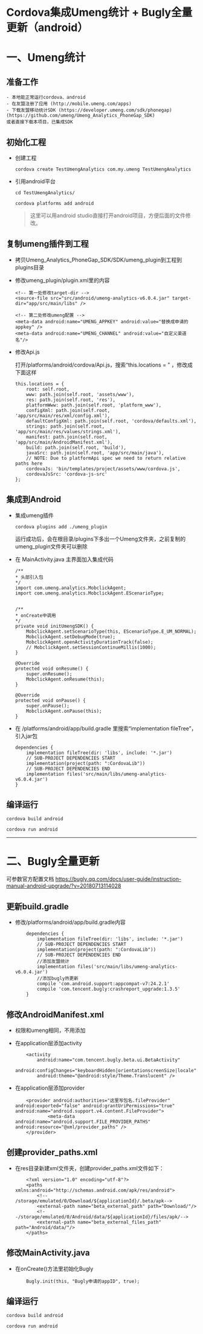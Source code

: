 # Cordova集成Umeng统计 + Bugly全量更新（android）

# 一、Umeng统计

## 准备工作

    - 本地能正常运行cordova、android
    - 在友盟注册了应用 (http://mobile.umeng.com/apps)
    - 下载友盟移动统计SDK (https://developer.umeng.com/sdk/phonegap)(https://github.com/umeng/Umeng_Analytics_PhoneGap_SDK)
    或者直接下载本项目，已集成SDK

## 初始化工程

- 创建工程
    ```
    cordova create TestUmengAnalytics com.my.umeng TestUmengAnalytics
    ```

- 引用android平台

    ```
    cd TestUmengAnalytics/

    cordova platforms add android
    ```
    > 这里可以用android studio直接打开android项目，方便后面的文件修改。


## 复制umeng插件到工程

- 拷贝Umeng_Analytics_PhoneGap_SDK/SDK/umeng_plugin到工程到plugins目录

- 修改umeng_plugin/plugin.xml里的内容
    ```
    <!-- 第一处修改target-dir -->
    <source-file src="src/android/umeng-analytics-v6.0.4.jar" target-dir="app/src/main/libs" />

    <!-- 第二处修改umeng配置 -->
    <meta-data android:name="UMENG_APPKEY" android:value="替换成申请的appkey" />
    <meta-data android:name="UMENG_CHANNEL" android:value="自定义渠道名"/>
    ```

- 修改Api.js

    打开/platforms/android/cordova/Api.js，搜索“this.locations = ” ，修改成下面这样
    ```
    this.locations = {
        root: self.root,
        www: path.join(self.root, 'assets/www'),
        res: path.join(self.root, 'res'),
        platformWww: path.join(self.root, 'platform_www'),
        configXml: path.join(self.root, 'app/src/main/res/xml/config.xml'),
        defaultConfigXml: path.join(self.root, 'cordova/defaults.xml'),
        strings: path.join(self.root, 'app/src/main/res/values/strings.xml'),
        manifest: path.join(self.root, 'app/src/main/AndroidManifest.xml'),
        build: path.join(self.root, 'build'),
        javaSrc: path.join(self.root, 'app/src/main/java'),
        // NOTE: Due to platformApi spec we need to return relative paths here
        cordovaJs: 'bin/templates/project/assets/www/cordova.js',
        cordovaJsSrc: 'cordova-js-src'
    };
    ```

## 集成到Android

- 集成umeng插件
    ```
    cordova plugins add ./umeng_plugin
    ```

    运行成功后，会在根目录/plugins下多出一个Umeng文件夹，之前复制的umeng_plugin文件夹可以删除

- 在 MainActivity.java 主界面加入集成代码
    ```
    /**
    * 头部引入包
    */
    import com.umeng.analytics.MobclickAgent;
    import com.umeng.analytics.MobclickAgent.EScenarioType;


    /**
    * onCreate中调用
    */
    private void initUmengSDK() {
        MobclickAgent.setScenarioType(this, EScenarioType.E_UM_NORMAL);
        MobclickAgent.setDebugMode(true);
        MobclickAgent.openActivityDurationTrack(false);
        // MobclickAgent.setSessionContinueMillis(1000);
    }

    @Override
    protected void onResume() {
        super.onResume();
        MobclickAgent.onResume(this);
    }

    @Override
    protected void onPause() {
        super.onPause();
        MobclickAgent.onPause(this);
    }
    ```

- 在 /platforms/android/app/build.gradle 里搜索“implementation fileTree”，引入jar包
    ```
    dependencies {
        implementation fileTree(dir: 'libs', include: '*.jar')
        // SUB-PROJECT DEPENDENCIES START
        implementation(project(path: ":CordovaLib"))
        // SUB-PROJECT DEPENDENCIES END
        implementation files('src/main/libs/umeng-analytics-v6.0.4.jar')
    }
    ```

## 编译运行

```
cordova build android
    
cordova run android
```


---
# 二、Bugly全量更新

可参数官方配置文档  https://bugly.qq.com/docs/user-guide/instruction-manual-android-upgrade/?v=20180713114028

## 更新build.gradle
- 修改/platforms/android/app/build.gradle内容

    ```
        dependencies {
            implementation fileTree(dir: 'libs', include: '*.jar')
            // SUB-PROJECT DEPENDENCIES START
            implementation(project(path: ":CordovaLib"))
            // SUB-PROJECT DEPENDENCIES END
            //添加友盟统计
            implementation files('src/main/libs/umeng-analytics-v6.0.4.jar')
            //添加bugly热更新
            compile 'com.android.support:appcompat-v7:24.2.1'
            compile 'com.tencent.bugly:crashreport_upgrade:1.3.5'
        }
    ```

## 修改AndroidManifest.xml
- 权限和umeng相同，不用添加
- 在application层添加activity
    ```
        <activity
            android:name="com.tencent.bugly.beta.ui.BetaActivity"
            android:configChanges="keyboardHidden|orientationscreenSize|locale"
            android:theme="@android:style/Theme.Translucent" />
    ```

- 在application层添加provider
    ```
        <provider android:authorities="这里写包名.fileProvider" android:exported="false" android:grantUriPermissions="true" android:name="android.support.v4.content.FileProvider">
                <meta-data android:name="android.support.FILE_PROVIDER_PATHS" android:resource="@xml/provider_paths" />
        </provider>
    ```   

## 创建provider_paths.xml
- 在res目录新建xml文件夹，创建provider_paths.xml文件如下：
    ```
        <?xml version="1.0" encoding="utf-8"?>
        <paths xmlns:android="http://schemas.android.com/apk/res/android">
            <!-- /storage/emulated/0/Download/${applicationId}/.beta/apk-->
            <external-path name="beta_external_path" path="Download/"/>
            <!--/storage/emulated/0/Android/data/${applicationId}/files/apk/-->
            <external-path name="beta_external_files_path" path="Android/data/"/>
        </paths>
    ```


## 修改MainActivity.java
- 在onCreate()方法里初始化Bugly
    ```
        Bugly.init(this, "Bugly申请的appID", true);
    ```

## 编译运行

```
cordova build android
    
cordova run android
```    